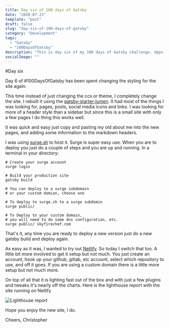 ```yaml
---
title: Day six of 100 days of Gatsby
date: "2020-07-21"
template: "post"
draft: false
slug: "day-six-of-100-days-of-gatsby"
category: "Development"
tags:
  - "Gatsby"
  - "100DaysOfGatsby"
description: "This is day six of my 100 days of Gatsby challenge. Opps, I did it again"
socialImage: ""
---
```

#Day six

Day 6 of #100DaysOfGatsby has been spent changing the styling for the site again.

This time instead of just changing the ccs or theme, I completely change the site. I rebuilt it using the [gatsby-starter-lumen](http://github.com/alxshelepenok/gatsby-starter-lumen). It had most of the things I was looking for, pages, posts, social media icons and links. I was looking for more of a header style than a sidebar but since this is a small site with only a few pages I do thing this works well.

It was quick and easy just copy and pasting my old about me into the new pages, and adding some information to the markdown headers.

I was using [surge.sh](surge.sh) to host it. Surge is super easy use. When you are to deploy you just do a couple of steps and you are up and running. In a terminal in your directory:

```
# Create your surge account
surge login

# Build your production site
gatsby build

# You can deploy to a surge subdomain 
# or your custom domian, choose one

# To deploy to surge.sh to a surge subdomin
surge public/

# To Deploy to your custom domain, 
# you will need to do some dns configuration, etc.
surge public/ skyfirechef.com
```
That's it, any time you are ready to deploy a new version just do a new gatsby build and deploy again.

As easy as it was, I wanted to try out [Netlify](https://netlify.com). So today I switch that too. A little bit more involved to get it setup but not much. You just create an account, hook up your github, gitlab, etc account, select which repository to use, and off it goes. If you are using a custom domain there is a little more setup but not much more.

On top of all that it is lighting fast out of the box and with just a few plugins and tweaks it's nearly off the charts. Here is the lighthouse report with the site running on Netlify

![Lighthouse report](/media/lighthouse.jpg)

Hope you enjoy the new site, I do.

Cheers,
Christopher
